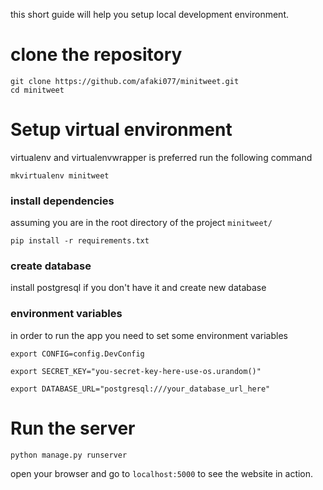 this short guide will help you setup local development environment.

# clone the repository
```
git clone https://github.com/afaki077/minitweet.git
cd minitweet
```

# Setup virtual environment
virtualenv and virtualenvwrapper is preferred
run the following command

```
mkvirtualenv minitweet
```

### install dependencies
assuming you are in the root directory of the project `minitweet/`

```
pip install -r requirements.txt
```

### create database
install postgresql if you don't have it and create new database

### environment variables
in order to run the app you need to set some environment variables

```
export CONFIG=config.DevConfig

export SECRET_KEY="you-secret-key-here-use-os.urandom()"

export DATABASE_URL="postgresql:///your_database_url_here"
```

# Run the server
```
python manage.py runserver
```

open your browser and go to `localhost:5000` to see the website in action.
